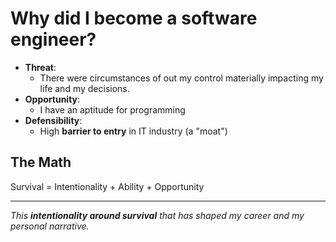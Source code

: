 # Why did I become a software engineer?

- **Threat**:
  - There were circumstances of out my control materially  impacting my life and my decisions.
- **Opportunity**:
  - I have an aptitude for programming
- **Defensibility**:
  - High **barrier to entry** in IT industry (a "moat")


## The Math

Survival = Intentionality + Ability + Opportunity

---

*This **intentionality around survival** that has shaped my career and my personal narrative.*